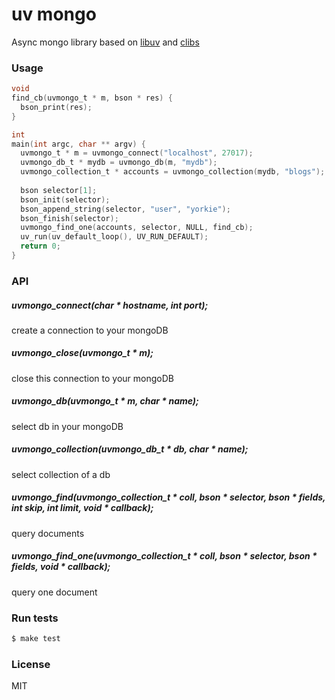 
uv mongo
================
Async mongo library based on [libuv](https://github.com/joyent/libuv) and [clibs](https://github.com/clibs)

### Usage
```c
void
find_cb(uvmongo_t * m, bson * res) {
  bson_print(res);
}

int
main(int argc, char ** argv) {
  uvmongo_t * m = uvmongo_connect("localhost", 27017);
  uvmongo_db_t * mydb = uvmongo_db(m, "mydb");
  uvmongo_collection_t * accounts = uvmongo_collection(mydb, "blogs");
  
  bson selector[1];
  bson_init(selector);
  bson_append_string(selector, "user", "yorkie");
  bson_finish(selector);
  uvmongo_find_one(accounts, selector, NULL, find_cb);
  uv_run(uv_default_loop(), UV_RUN_DEFAULT);
  return 0;
}
```


### API
##### uvmongo_connect(char * hostname, int port);
create a connection to your mongoDB

##### uvmongo_close(uvmongo_t * m);
close this connection to your mongoDB

##### uvmongo_db(uvmongo_t * m, char * name);
select db in your mongoDB

##### uvmongo_collection(uvmongo_db_t * db, char * name);
select collection of a db

##### uvmongo_find(uvmongo_collection_t * coll, bson * selector, bson * fields, int skip, int limit, void * callback);
query documents

##### uvmongo_find_one(uvmongo_collection_t * coll, bson * selector, bson * fields, void * callback);
query one document

### Run tests
```sh
$ make test
```

### License
MIT